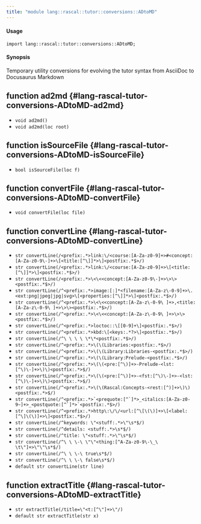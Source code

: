 ```yaml
---
title: "module lang::rascal::tutor::conversions::ADtoMD"
---
```


#### Usage

`import lang::rascal::tutor::conversions::ADtoMD;`

#### Synopsis

Temporary utility conversions for evolving the tutor syntax from AsciiDoc to Docusaurus Markdown

## function ad2md {#lang-rascal-tutor-conversions-ADtoMD-ad2md}

* ``void ad2md()``
* ``void ad2md(loc root)``

## function isSourceFile {#lang-rascal-tutor-conversions-ADtoMD-isSourceFile}

* ``bool isSourceFile(loc f)``

## function convertFile {#lang-rascal-tutor-conversions-ADtoMD-convertFile}

* ``void convertFile(loc file)``

## function convertLine {#lang-rascal-tutor-conversions-ADtoMD-convertLine}

* ``str convertLine(/<prefix:.*>link:\/<course:[A-Za-z0-9]+>#<concept:[A-Za-z0-9\-]+>\[<title:[^\]]*>\]<postfix:.*$>/)``
* ``str convertLine(/<prefix:.*>link:\/<course:[A-Za-z0-9]+>\[<title:[^\]]*>\]<postfix:.*$>/)``
* ``str convertLine(/<prefix:.*>\<\<<concept:[A-Za-z0-9\-]+>\>\><postfix:.*$>/)``
* ``str convertLine(/^<prefix:.*>image:[:]*<filename:[A-Za-z\-0-9]+>\.<ext:png|jpeg|jpg|svg>\[<properties:[^\]]*>\]<postfix:.*$>/)``
* ``str convertLine(/^<prefix:.*>\<\<<concept:[A-Za-z\-0-9\ ]+>,<title:[A-Za-z\-0-9\ ]+>\>\><postfix:.*$>/)``
* ``str convertLine(/^<prefix:.*>\<\<<concept:[A-Za-z\-0-9\ ]+>\>\><postfix:.*$>/)``
* ``str convertLine(/^<prefix:.*>loctoc::\[[0-9]+\]<postfix:.*$>/)``
* ``str convertLine(/^<prefix:.*>kbd:\[<keys:.*?>\]<postfix:.*$>/)``
* ``str convertLine(/^\ \ \ \ \*\*<postfix:.*$>/)``
* ``str convertLine(/^<prefix:.*>\(\(Libraries:<postfix:.*$>/)``
* ``str convertLine(/^<prefix:.*>\(\(Library:Libraries-<postfix:.*$>/)``
* ``str convertLine(/^<prefix:.*>\(\(Library:Prelude-<postfix:.*$>/)``
* ``str convertLine(/^<prefix:.*>\(\(<pre:[^\)]+>-Prelude-<lst:[^\)\-]+>\)\)<postfix:.*>$/)``
* ``str convertLine(/^<prefix:.*>\(\(<pre:[^\)]+>-<fst:[^\)\-]+>-<lst:[^\)\-]+>\)\)<postfix:.*>$/)``
* ``str convertLine(/^<prefix:.*>\(\(Rascal:Concepts-<rest:[^)]+>\)\)<postfix:.*>$/)``
* ``str convertLine(/^<prefix:.*>`<prequote:[^`]*>_<italics:[A-Za-z0-9~]+>_<postquote:[^`]*>`<postfix:.*$>/)``
* ``str convertLine(/^<prefix:.*>http\:\/\/<url:[^\[\(\)]+>\[<label:[^\]\(\)]+>\]<postfix:.*$>/)``
* ``str convertLine(/^keywords: \"<stuff:.*>\"\s*$/)``
* ``str convertLine(/^details: <stuff:.*>\s*$/)``
* ``str convertLine(/^title: \"<stuff:.*>\"\s*$/)``
* ``str convertLine(/^\ \ \-\ \"\"<thing:[^A-Za-z0-9\-\_\ \t\"]+>\"\"\s*$/)``
* ``str convertLine(/^\ \ \-\ true\s*$/)``
* ``str convertLine(/^\ \ \-\ false\s*$/)``
* ``default str convertLine(str line)``

## function extractTitle {#lang-rascal-tutor-conversions-ADtoMD-extractTitle}

* ``str extractTitle(/title=\"<t:[^\"]+>\"/)``
* ``default str extractTitle(str x)``

